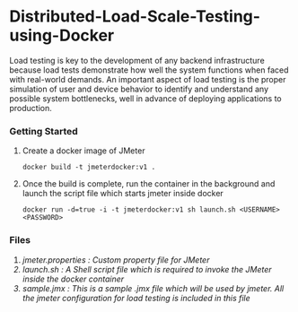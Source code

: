 # Distributed-Load-Scale-Testing-using-Docker

Load testing is key to the development of any backend infrastructure because load tests demonstrate how well the system functions when faced with real-world demands. An important aspect of load testing is the proper simulation of user and device behavior to identify and understand any possible system bottlenecks, well in advance of deploying applications to production.


### Getting Started

1. Create a docker image of JMeter

	```	docker build -t jmeterdocker:v1 .	```

2. Once the  build is complete, run the container in the background and launch the script file which starts jmeter inside docker

	```	docker run -d=true -i -t jmeterdocker:v1 sh launch.sh <USERNAME> <PASSWORD>	``` 


### Files
<ol>
	<li>
		<i> jmeter.properties <i> :
		Custom property file for JMeter
	</li>
	<li>
		<i>	 launch.sh <i> :
	A Shell script file which is required to invoke the JMeter inside the docker container
	</li>
	<li>
		<i>	 sample.jmx <i> :
	This is a sample .jmx file which will be used by jmeter. All the jmeter configuration for load testing is included in this file
	</li>
</ol>
